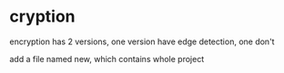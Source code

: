 # cryption

encryption has 2 versions, one version have edge detection, one don't

add a file named new, which contains whole project

